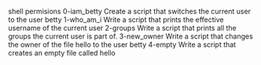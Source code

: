 shell permisions
0-iam_betty Create a script that switches the current user to the user betty
1-who_am_i Write a script that prints the effective username of the current user
2-groups Write a script that prints all the groups the current user is part of.
3-new_owner Write a script that changes the owner of the file hello to the user betty
4-empty Write a script that creates an empty file called hello
